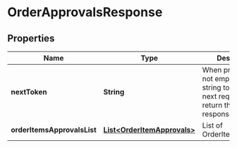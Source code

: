 
# OrderApprovalsResponse

## Properties
Name | Type | Description | Notes
------------ | ------------- | ------------- | -------------
**nextToken** | **String** | When present and not empty, pass this string token in the next request to return the next response page. |  [optional]
**orderItemsApprovalsList** | [**List&lt;OrderItemApprovals&gt;**](OrderItemApprovals.md) | List of OrderItemApprovals. | 



